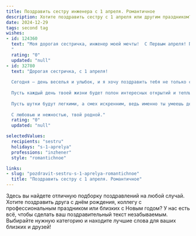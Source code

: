 ```yaml
---
title: Поздравить сестру инженера с 1 апреля. Романтичное
description: Хотите поздравить сестру с 1 апреля или другим праздником? Наш ИИ создаст незабываемое поздравление, а вы обязательно выделитесь среди других.  
date: 2024-12-29
tags: second tag
wishes:
- id: 124360
  text: "Моя дорогая сестричка, инженер моей мечты!  С Первым апреля! Пусть этот день, полный шуток и неожиданностей, будет таким же ярким и неповторимым, как ты сама.  Пусть твоя жизнь, подобно гениальному инженерному проекту, будет безупречна в своей красоте и функциональности, полна любви и счастливых моментов.  Я бесконечно тобой горжусь и люблю!
  "
  rating: "0"
  updated: "null"
- id: 32780
  text: "Дорогая сестричка, с 1 апреля!
  
  Сегодня — день веселья и улыбок, и я хочу поздравить тебя не только с этим чудесным праздником, но и с тем, что ты мой инженер надежды и счастья. Твоё мастерство и умение создавать красоту в мире технологий вдохновляют всех вокруг.
  
  Пусть каждый день твоей жизни будет полон интересных открытий и теплых моментов. Желаю тебе, чтобы в работе всегда всё складывалось, как задумано, а в сердце цвела весна даже в самый холодный день.
  
  Пусть шутки будут легкими, а смех искренним, ведь именно ты умеешь делать этот мир ярче и лучше!
  
  С любовью и нежностью, твой родной."
  rating: "0"
  updated: "null"

selectedValues:
  recipients: "sestru"
  holidays: "s-1-aprelya"
  professions: "inzhener"
  style: "romantichnoe"

links:
- slug: "pozdravit-sestru-s-1-aprelya-romantichnoe"
  title: "Поздравить сестру с 1 апреля. Романтичное"
---
```


Здесь вы найдете отличную подборку поздравлений на любой случай.
Хотите поздравить друга с днём рождения, коллегу с профессиональным праздником или близких с Новым годом? У нас есть всё, чтобы сделать ваш поздравительный текст незабываемым. Выбирайте нужную категорию и находите лучшие слова для ваших близких и друзей!
